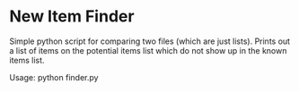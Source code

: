 # New Item Finder
Simple python script for comparing two files (which are just lists). Prints out a list of items on the potential items list which do not show up in the known items list.

Usage: python finder.py <potentialItems> <knownItems>
